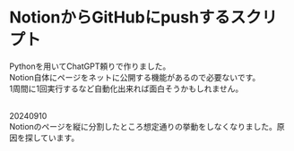 # NotionからGitHubにpushするスクリプト
Pythonを用いてChatGPT頼りで作りました。<br>
Notion自体にページをネットに公開する機能があるので必要ないです。<br>
1周間に1回実行するなど自動化出来れば面白そうかもしれません。<br>
<br>

20240910 <br>
Notionのページを縦に分割したところ想定通りの挙動をしなくなりました。原因を探しています。
